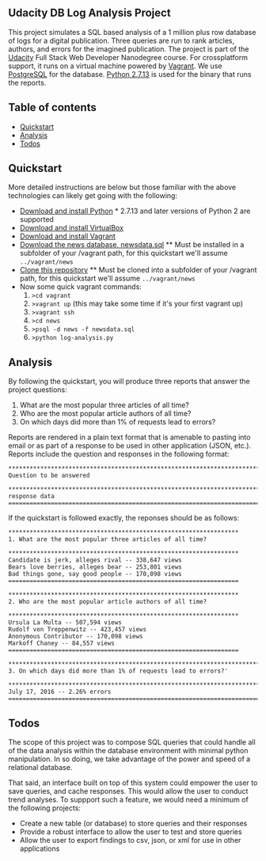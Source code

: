 ## Udacity DB Log Analysis Project
This project simulates a SQL based analysis of a 1 million plus row database of logs for a digital publication. Three queries are run to rank articles, authors, and errors for the imagined publication. The project is part of the [Udacity](http://udacity.com) Full Stack Web Developer Nanodegree course. For crossplatform support, it runs on a virtual machine powered by [Vagrant](https://www.vagrantup.com/). We use [PostgreSQL](https://www.postgresql.org/) for the database. [Python 2.7.13](https://www.python.org/ftp/python/2.7.13/) is used for the binary that runs the reports.

## Table of contents

- [Quickstart](#quickstart)
- [Analysis](#analysis)
- [Todos](#todos)

## Quickstart
More detailed instructions are below but those familiar with the above technologies can likely get going with the following:
- [Download and install Python](https://www.python.org/ftp/python/2.7.13/) * 2.7.13 and later versions of Python 2 are supported
- [Download and install VirtualBox](https://www.virtualbox.org/wiki/Downloads)
- [Download and install Vagrant](https://www.vagrantup.com/)
- [Download the news database, newsdata.sql](https://d17h27t6h515a5.cloudfront.net/topher/2016/August/57b5f748_newsdata/newsdata.zip) ** Must be installed in a subfolder of your /vagrant path, for this quickstart we'll assume `../vagrant/news`
- [Clone this repository]() ** Must be cloned into a subfolder of your /vagrant path, for this quickstart we'll assume `../vagrant/news`
- Now some quick vagrant commands:
  1. `>cd vagrant`
  1. `>vagrant up` (this may take some time if it's your first vagrant up)
  2. `>vagrant ssh`
  3. `>cd news`
  3. `>psql -d news -f newsdata.sql`
  4. `>python log-analysis.py`

## Analysis

By following the quickstart, you will produce three reports that answer the project questions:
1. What are the most popular three articles of all time?
2. Who are the most popular article authors of all time?
3. On which days did more than 1% of requests lead to errors?

Reports are rendered in a plain text format that is amenable to pasting into email or as part of a response to be used in other application (JSON, etc.). Reports include the question and responses in the following format:

```
***********************************************************************
Question to be answered
        
***********************************************************************
response data
=======================================================================
```

If the quickstart is followed exactly, the reponses should be as follows:

```
*****************************************************************
1. What are the most popular three articles of all time?
        
*****************************************************************
Candidate is jerk, alleges rival -- 338,647 views
Bears love berries, alleges bear -- 253,801 views
Bad things gone, say good people -- 170,098 views
=================================================================
```

```
*****************************************************************
2. Who are the most popular article authors of all time?
        
*****************************************************************
Ursula La Multa -- 507,594 views
Rudolf von Treppenwitz -- 423,457 views
Anonymous Contributor -- 170,098 views
Markoff Chaney -- 84,557 views
=================================================================
```

```
***********************************************************************
3. On which days did more than 1% of requests lead to errors?'
        
***********************************************************************
July 17, 2016 -- 2.26% errors
=======================================================================
```

## Todos

The scope of this project was to compose SQL queries that could handle all of the data
analysis within the database environment with minimal python manipulation. In so doing, we take advantage of the power and speed of a relational database.

That said, an interface built on top of this system could empower the user to save queries, and cache responses. This would allow the user to conduct trend analyses. To suppport
such a feature, we would need a minimum of the following projects:
- Create a new table (or database) to store queries and their responses
- Provide a robust interface to allow the user to test and store queries
- Allow the user to export findings to csv, json, or xml for use in other applications
